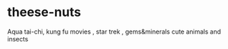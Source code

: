 # theese-nuts
Aqua tai-chi, kung fu movies , star trek , gems&amp;minerals cute animals and insects
